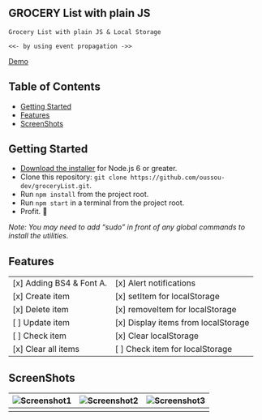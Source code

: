 ## GROCERY List with plain JS

```
Grocery List with plain JS & Local Storage

<<- by using event propagation ->>
```

[Demo](https://jp865ol643.codesandbox.io/)

## Table of Contents

- [Getting Started](#getting-started)
- [Features](#features)
- [ScreenShots](#screenshots)

## Getting Started

- [Download the installer](https://nodejs.org/) for Node.js 6 or greater.
- Clone this repository: `git clone https://github.com/oussou-dev/groceryList.git`.
- Run `npm install` from the project root.
- Run `npm start` in a terminal from the project root.
- Profit. :tada:

_Note: You may need to add “sudo” in front of any global commands to install the utilities._

## Features

|                          |                                     |
| ------------------------ | ----------------------------------- |
| [x] Adding BS4 & Font A. | [x] Alert notifications             |
| [x] Create item          | [x] setItem for localStorage        |
| [x] Delete item          | [x] removeItem for localStorage     |
| [ ] Update item          | [x] Display items from localStorage |
| [ ] Check item           | [x] Clear localStorage              |
| [x] Clear all items      | [ ] Check item for localStorage     |

## ScreenShots

| ![Screenshot1](https://github.com/oussou-dev/groceryList/blob/master/sc-1.png) | ![Screenshot2](https://github.com/oussou-dev/CRUDapp/blob/master/sc-2.png) | ![Screenshot3](https://github.com/oussou-dev/CRUDapp/blob/master/sc-3.png) |
| ------------------------------------------------------------------------------ | -------------------------------------------------------------------------- | -------------------------------------------------------------------------- |
|                                                                                |                                                                            |                                                                            |
